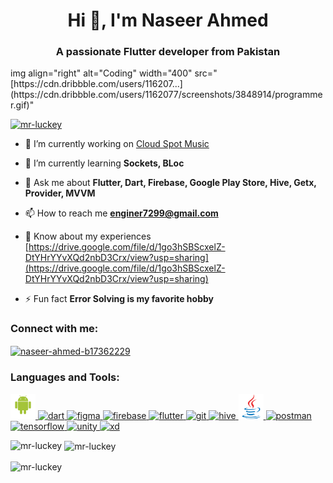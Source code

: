 <h1 align="center">Hi 👋, I'm Naseer Ahmed</h1>
<h3 align="center">A passionate Flutter developer from Pakistan</h3>
img align="right" alt="Coding" width="400" src="[https://cdn.dribbble.com/users/116207...](https://cdn.dribbble.com/users/1162077/screenshots/3848914/programmer.gif)"

<p align="left"> <a href="https://github.com/ryo-ma/github-profile-trophy"><img src="https://github-profile-trophy.vercel.app/?username=mr-luckey" alt="mr-luckey" /></a> </p>

- 🔭 I’m currently working on [Cloud Spot Music](https://play.google.com/store/apps/details?id=com.appware.cloudSpot)

- 🌱 I’m currently learning **Sockets, BLoc**

- 💬 Ask me about **Flutter, Dart, Firebase, Google Play Store, Hive, Getx, Provider, MVVM**

- 📫 How to reach me **enginer7299@gmail.com**

- 📄 Know about my experiences [https://drive.google.com/file/d/1go3hSBScxelZ-DtYHrYYvXQd2nbD3Crx/view?usp=sharing](https://drive.google.com/file/d/1go3hSBScxelZ-DtYHrYYvXQd2nbD3Crx/view?usp=sharing)

- ⚡ Fun fact **Error Solving is my favorite hobby**

<h3 align="left">Connect with me:</h3>
<p align="left">
<a href="https://linkedin.com/in/naseer-ahmed-b17362229" target="blank"><img align="center" src="https://raw.githubusercontent.com/rahuldkjain/github-profile-readme-generator/master/src/images/icons/Social/linked-in-alt.svg" alt="naseer-ahmed-b17362229" height="30" width="40" /></a>
</p>

<h3 align="left">Languages and Tools:</h3>
<p align="left"> <a href="https://developer.android.com" target="_blank" rel="noreferrer"> <img src="https://raw.githubusercontent.com/devicons/devicon/master/icons/android/android-original-wordmark.svg" alt="android" width="40" height="40"/> </a> <a href="https://dart.dev" target="_blank" rel="noreferrer"> <img src="https://www.vectorlogo.zone/logos/dartlang/dartlang-icon.svg" alt="dart" width="40" height="40"/> </a> <a href="https://www.figma.com/" target="_blank" rel="noreferrer"> <img src="https://www.vectorlogo.zone/logos/figma/figma-icon.svg" alt="figma" width="40" height="40"/> </a> <a href="https://firebase.google.com/" target="_blank" rel="noreferrer"> <img src="https://www.vectorlogo.zone/logos/firebase/firebase-icon.svg" alt="firebase" width="40" height="40"/> </a> <a href="https://flutter.dev" target="_blank" rel="noreferrer"> <img src="https://www.vectorlogo.zone/logos/flutterio/flutterio-icon.svg" alt="flutter" width="40" height="40"/> </a> <a href="https://git-scm.com/" target="_blank" rel="noreferrer"> <img src="https://www.vectorlogo.zone/logos/git-scm/git-scm-icon.svg" alt="git" width="40" height="40"/> </a> <a href="https://hive.apache.org/" target="_blank" rel="noreferrer"> <img src="https://www.vectorlogo.zone/logos/apache_hive/apache_hive-icon.svg" alt="hive" width="40" height="40"/> </a> <a href="https://www.java.com" target="_blank" rel="noreferrer"> <img src="https://raw.githubusercontent.com/devicons/devicon/master/icons/java/java-original.svg" alt="java" width="40" height="40"/> </a> <a href="https://postman.com" target="_blank" rel="noreferrer"> <img src="https://www.vectorlogo.zone/logos/getpostman/getpostman-icon.svg" alt="postman" width="40" height="40"/> </a> <a href="https://www.tensorflow.org" target="_blank" rel="noreferrer"> <img src="https://www.vectorlogo.zone/logos/tensorflow/tensorflow-icon.svg" alt="tensorflow" width="40" height="40"/> </a> <a href="https://unity.com/" target="_blank" rel="noreferrer"> <img src="https://www.vectorlogo.zone/logos/unity3d/unity3d-icon.svg" alt="unity" width="40" height="40"/> </a> <a href="https://www.adobe.com/products/xd.html" target="_blank" rel="noreferrer"> <img src="https://cdn.worldvectorlogo.com/logos/adobe-xd.svg" alt="xd" width="40" height="40"/> </a> </p>

<p><img align="left" src="https://github-readme-stats.vercel.app/api/top-langs?username=mr-luckey&show_icons=true&locale=en&layout=compact" alt="mr-luckey" /></p>

<p>&nbsp;<img align="center" src="https://github-readme-stats.vercel.app/api?username=mr-luckey&show_icons=true&locale=en" alt="mr-luckey" /></p>

<p><img align="center" src="https://github-readme-streak-stats.herokuapp.com/?user=mr-luckey&" alt="mr-luckey" /></p>
